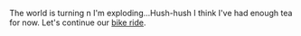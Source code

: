 The world is turning n I'm exploding...Hush-hush I think I've had enough tea for now. 
Let's continue our [bike ride](bikeride.md).